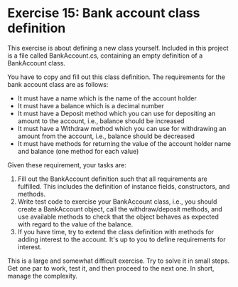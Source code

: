 ﻿# Exercise 15: Bank account class definition

This exercise is about defining a new class yourself. Included in this project
is a file called BankAccount.cs, containing an empty definition of a BankAccount
class.

You have to copy and fill out this class definition. The requirements for the bank 
account class are as follows:

  - It must have a name which is the name of the account holder
  - It must have a balance which is a decimal number
  - It must have a Deposit method which you can use for depositing an amount
    to the account, i.e., balance should be increased
  - It must have a Withdraw method which you can use for withdrawing an amount
    from the account, i.e., balance should be decreased
  - It must have methods for returning the value of the account holder name 
    and balance (one method for each value)

Given these requirement, your tasks are:

1. Fill out the BankAccount definition such that all requirements are 
   fulfilled. This includes the definition of instance fields, constructors,
   and methods.
2. Write test code to exercise your BankAccount class, i.e., you should 
   create a BankAccount object, call the withdraw/deposit methods, and use 
   available methods to check that the object behaves as expected with regard
   to the value of the balance.
3. If you have time, try to extend the class definition with methods  for adding
   interest to the account. It's up to you to define requirements for interest.

This is a large and somewhat difficult exercise. Try to solve it in small steps. 
Get one par to work, test it, and then proceed to the next one. In short, manage 
the complexity.